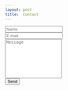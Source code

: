 ```yaml
---
layout: post
title:  Contact
---
```


<div class="contact-form">
    <form role="form" action="http://formspree.io/gxu2@crimson.ua.edu"
     method="POST">
        <div class="form-group">
            <input type="text" placeholder="Name" name="name" class="form-control" required="required" >
        </div>
        <div class="form-group">
            <input type="email" placeholder="E-mail" name="_replyto" class="form-control" required="required" >
        </div>
        <div class="form-group">
            <textarea rows="8" placeholder="Message" name="message" class="form-control" style="resize: none;"></textarea>
        </div>
        <input type="submit" value="Send" class="btn btn-primary btn-large btn-block">
        <input type="hidden" name="_next" value="{{ "/thanks/" | prepend: site.baseurl }}" />
    </form>
</div>
